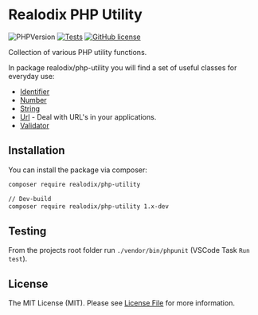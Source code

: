 <h1>Realodix PHP Utility</h1>

![PHPVersion](https://img.shields.io/badge/PHP-8-777BB4.svg?style=flat-square)
[![Tests](https://github.com/realodix/php-utility/actions/workflows/tests.yml/badge.svg)](https://github.com/realodix/php-utility/actions/workflows/tests.yml)
[![GitHub license](https://img.shields.io/github/license/realodix/php-utility)](https://github.com/realodix/php-utility/blob/master/LICENSE)

Collection of various PHP utility functions.

In package realodix/php-utility you will find a set of useful classes for everyday use:

- [Identifier](/docs/Identifier.md)
- [Number](/docs/Number.md)
- [String](/docs/Str.md)
- [Url](/docs/Url.md) - Deal with URL's in your applications.
- [Validator](/docs/Validator.md)


## Installation
You can install the package via composer:

```sh
composer require realodix/php-utility

// Dev-build
composer require realodix/php-utility 1.x-dev
```

## Testing
From the projects root folder run `./vendor/bin/phpunit` (VSCode Task `Run test`).


## License
The MIT License (MIT). Please see [License File](/LICENSE) for more information.

